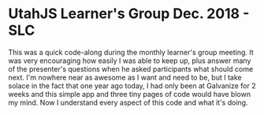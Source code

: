 # UtahJS Learner's Group Dec. 2018 - SLC

This was a quick code-along during the monthly learner's group meeting. It was very encouraging how easily I was able to keep up, plus answer many of the presenter's questions when he asked participants what should come next. I'm nowhere near as awesome as I want and need to be, but I take solace in the fact that one year ago today, I had only been at Galvanize for 2 weeks and this simple app and three tiny pages of code would have blown my mind. Now I understand every aspect of this code and what it's doing.